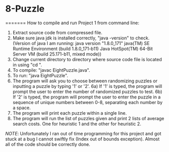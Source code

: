 # 8-Puzzle
=======
How to compile and run Project 1 from command line:
1) Extract source code from compressed file.
2) Make sure java jdk is installed correctly, "java -version" to check. (Version of java I am running: java version "1.8.0_171"
                                                                            java(TM) SE Runtime Environment (build 1.8.0_171-b11)
                                                                            Java HotSpot(TM) 64-Bit Server VM (build 25.171-b11, mixed mode))
3) Change current directory to directory where source code file is located in using "cd <path-to-directory>".                                                                             
3) To compile: "javac EightPuzzle.java".
4) To run: "java EightPuzzle".
5) The program will ask you to choose between randomizing puzzles or inputting a puzzle by typing '1' or '2'.
6a) If '1' is typed, the program will prompt the user to enter the number of randomized puzzles to test.
6b) If '2' is typed, the program will prompt the user to enter the puzzle in a sequence of unique numbers between 0-8, separating each number by a space.
7) The program will print each puzzle within a single line.
8) The program will run the list of puzzles given and print 2 lists of average search costs. One for heuristic 1 and the other for heuristic 2.

*NOTE*: Unfortunately I ran out of time programming for this project and got stuck at a bug I cannot swiftly fix (Index out of bounds exception). 
    Almost all of the code should be correctly done.
